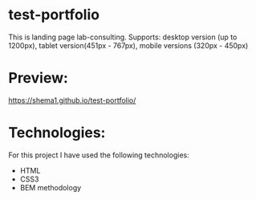 # test-portfolio
This is landing page lab-consulting.
Supports: desktop version (up to 1200px),
          tablet version(451px - 767px),
          mobile versions (320px - 450px)

# Preview:
https://shema1.github.io/test-portfolio/
# Technologies:
For this project I have used the following technologies:
* HTML
* CSS3
* BEM methodology
